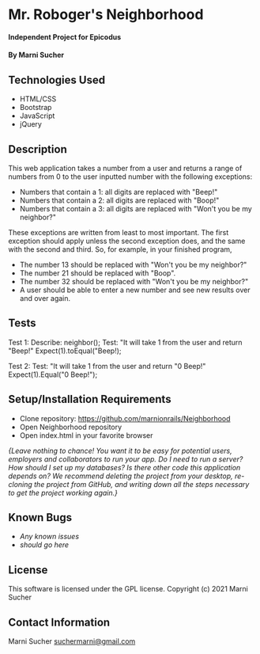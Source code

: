 # Mr. Roboger's Neighborhood

#### Independent Project for Epicodus

#### By **Marni Sucher**

## Technologies Used

* HTML/CSS
* Bootstrap
* JavaScript
* jQuery

## Description

This web application takes a number from a user and returns a range of numbers from 0 to the user inputted number with the following exceptions:

* Numbers that contain a 1: all digits are replaced with "Beep!"
* Numbers that contain a 2: all digits are replaced with "Boop!"
* Numbers that contain a 3: all digits are replaced with "Won't you be my neighbor?"

These exceptions are written from least to most important. The first exception should apply unless the second exception does, and the same with the second and third. So, for example, in your finished program,

* The number 13 should be replaced with "Won't you be my neighbor?"
* The number 21 should be replaced with "Boop".
* The number 32 should be replaced with "Won't you be my neighbor?"
* A user should be able to enter a new number and see new results over and over again.

## Tests

Test 1: Describe: neighbor();
        Test: "It will take 1 from the user and return "Beep!"
        Expect(1).toEqual("Beep!);

Test 2: Test: "It will take 1 from the user and return "0 Beep!"
        Expect(1).Equal("0 Beep!");

## Setup/Installation Requirements

* Clone repository: https://github.com/marnionrails/Neighborhood
* Open Neighborhood repository
* Open index.html in your favorite browser


_{Leave nothing to chance! You want it to be easy for potential users, employers and collaborators to run your app. Do I need to run a server? How should I set up my databases? Is there other code this application depends on? We recommend deleting the project from your desktop, re-cloning the project from GitHub, and writing down all the steps necessary to get the project working again.}_

## Known Bugs

* _Any known issues_
* _should go here_

## License

This software is licensed under the GPL license. Copyright (c) 2021 Marni Sucher

## Contact Information

Marni Sucher <suchermarni@gmail.com>
